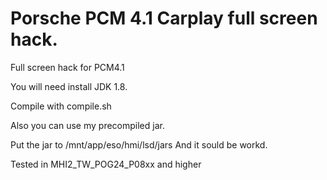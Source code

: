 # Porsche PCM 4.1 Carplay full screen hack.

Full screen hack for PCM4.1

You will need install JDK 1.8.

Compile with compile.sh

Also you can use my precompiled jar.

Put the jar to /mnt/app/eso/hmi/lsd/jars
And it sould be workd.

Tested in MHI2_TW_POG24_P08xx and higher
